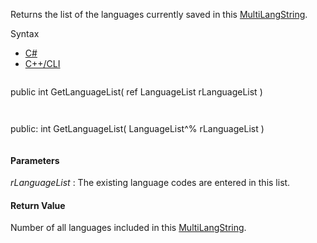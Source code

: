 Returns the list of the languages currently saved in this [MultiLangString](Eplan.EplApi.Baseu~Eplan.EplApi.Base.MultiLangString.html).

Syntax

* [C#](#i-syntax-CS)
* [C++/CLI](#i-syntax-CPP2005)

```
```
public int GetLanguageList( 
   ref LanguageList rLanguageList
)
```
```

```
```
public:
int GetLanguageList( 
   LanguageList^% rLanguageList
)
```
```

#### Parameters

*rLanguageList*
:   The existing language codes are entered in this list.

#### Return Value

Number of all languages included in this [MultiLangString](Eplan.EplApi.Baseu~Eplan.EplApi.Base.MultiLangString.html).

